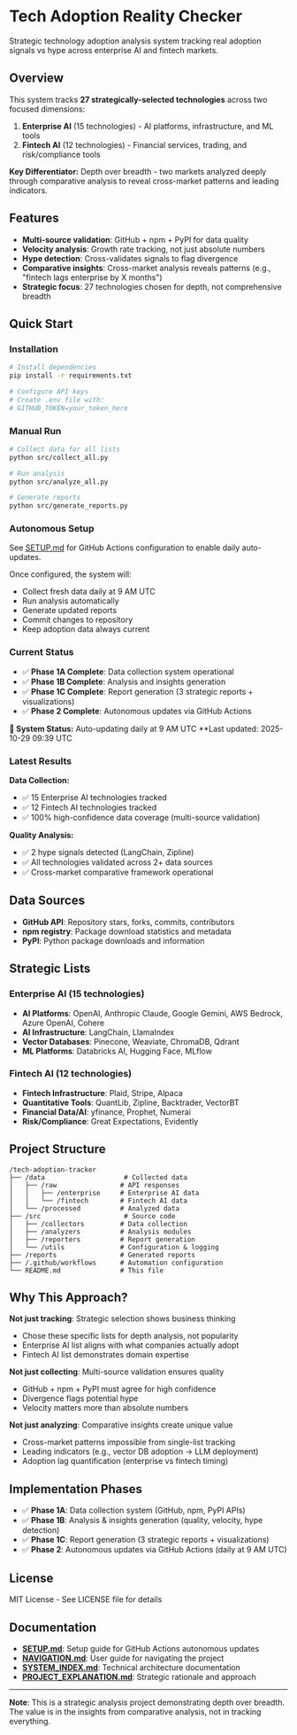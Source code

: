 # Tech Adoption Reality Checker

Strategic technology adoption analysis system tracking real adoption signals vs hype across enterprise AI and fintech markets.

## Overview

This system tracks **27 strategically-selected technologies** across two focused dimensions:

1. **Enterprise AI** (15 technologies) - AI platforms, infrastructure, and ML tools
2. **Fintech AI** (12 technologies) - Financial services, trading, and risk/compliance tools

**Key Differentiator:** Depth over breadth - two markets analyzed deeply through comparative analysis to reveal cross-market patterns and leading indicators.

## Features

- **Multi-source validation**: GitHub + npm + PyPI for data quality
- **Velocity analysis**: Growth rate tracking, not just absolute numbers
- **Hype detection**: Cross-validates signals to flag divergence
- **Comparative insights**: Cross-market analysis reveals patterns (e.g., "fintech lags enterprise by X months")
- **Strategic focus**: 27 technologies chosen for depth, not comprehensive breadth

## Quick Start

### Installation

```bash
# Install dependencies
pip install -r requirements.txt

# Configure API keys
# Create .env file with:
# GITHUB_TOKEN=your_token_here
```

### Manual Run

```bash
# Collect data for all lists
python src/collect_all.py

# Run analysis
python src/analyze_all.py

# Generate reports
python src/generate_reports.py
```

### Autonomous Setup

See [SETUP.md](SETUP.md) for GitHub Actions configuration to enable daily auto-updates.

Once configured, the system will:
- Collect fresh data daily at 9 AM UTC
- Run analysis automatically
- Generate updated reports
- Commit changes to repository
- Keep adoption data always current

### Current Status

- ✅ **Phase 1A Complete**: Data collection system operational
- ✅ **Phase 1B Complete**: Analysis and insights generation
- ✅ **Phase 1C Complete**: Report generation (3 strategic reports + visualizations)
- ✅ **Phase 2 Complete**: Autonomous updates via GitHub Actions

**🤖 System Status:** Auto-updating daily at 9 AM UTC
**Last updated: 2025-10-29 09:39 UTC

### Latest Results

**Data Collection:**
- ✅ 15 Enterprise AI technologies tracked
- ✅ 12 Fintech AI technologies tracked
- ✅ 100% high-confidence data coverage (multi-source validation)

**Quality Analysis:**
- ✅ 2 hype signals detected (LangChain, Zipline)
- ✅ All technologies validated across 2+ data sources
- ✅ Cross-market comparative framework operational

## Data Sources

- **GitHub API**: Repository stars, forks, commits, contributors
- **npm registry**: Package download statistics and metadata
- **PyPI**: Python package downloads and information

## Strategic Lists

### Enterprise AI (15 technologies)
- **AI Platforms**: OpenAI, Anthropic Claude, Google Gemini, AWS Bedrock, Azure OpenAI, Cohere
- **AI Infrastructure**: LangChain, LlamaIndex
- **Vector Databases**: Pinecone, Weaviate, ChromaDB, Qdrant
- **ML Platforms**: Databricks AI, Hugging Face, MLflow

### Fintech AI (12 technologies)
- **Fintech Infrastructure**: Plaid, Stripe, Alpaca
- **Quantitative Tools**: QuantLib, Zipline, Backtrader, VectorBT
- **Financial Data/AI**: yfinance, Prophet, Numerai
- **Risk/Compliance**: Great Expectations, Evidently

## Project Structure

```
/tech-adoption-tracker
├── /data                    # Collected data
│   ├── /raw                # API responses
│   │   ├── /enterprise     # Enterprise AI data
│   │   └── /fintech        # Fintech AI data
│   └── /processed          # Analyzed data
├── /src                     # Source code
│   ├── /collectors         # Data collection
│   ├── /analyzers          # Analysis modules
│   ├── /reporters          # Report generation
│   └── /utils              # Configuration & logging
├── /reports                # Generated reports
├── /.github/workflows      # Automation configuration
└── README.md               # This file
```

## Why This Approach?

**Not just tracking**: Strategic selection shows business thinking
- Chose these specific lists for depth analysis, not popularity
- Enterprise AI list aligns with what companies actually adopt
- Fintech AI list demonstrates domain expertise

**Not just collecting**: Multi-source validation ensures quality
- GitHub + npm + PyPI must agree for high confidence
- Divergence flags potential hype
- Velocity matters more than absolute numbers

**Not just analyzing**: Comparative insights create unique value
- Cross-market patterns impossible from single-list tracking
- Leading indicators (e.g., vector DB adoption → LLM deployment)
- Adoption lag quantification (enterprise vs fintech timing)

## Implementation Phases

- ✅ **Phase 1A**: Data collection system (GitHub, npm, PyPI APIs)
- ✅ **Phase 1B**: Analysis & insights generation (quality, velocity, hype detection)
- ✅ **Phase 1C**: Report generation (3 strategic reports + visualizations)
- ✅ **Phase 2**: Autonomous updates via GitHub Actions (daily at 9 AM UTC)

## License

MIT License - See LICENSE file for details

## Documentation

- **[SETUP.md](SETUP.md)**: Setup guide for GitHub Actions autonomous updates
- **[NAVIGATION.md](NAVIGATION.md)**: User guide for navigating the project
- **[SYSTEM_INDEX.md](SYSTEM_INDEX.md)**: Technical architecture documentation
- **[PROJECT_EXPLANATION.md](PROJECT_EXPLANATION.md)**: Strategic rationale and approach

---

**Note**: This is a strategic analysis project demonstrating depth over breadth. The value is in the insights from comparative analysis, not in tracking everything.
